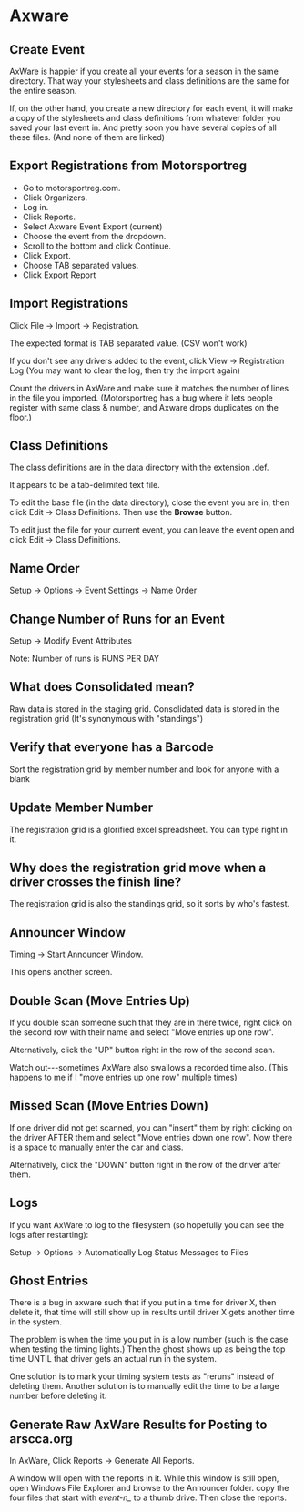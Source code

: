 # Axware

## Create Event


AxWare is happier if you create all your events for a season in the same directory.
That way your stylesheets and class definitions are the same for the entire season.

If, on the other hand, you create a new directory for each event, it will
make a copy of the stylesheets and class definitions from whatever folder
you saved your last event in. And pretty soon you have several copies
of all these files. (And none of them are linked)

Export Registrations from Motorsportreg
---------------------------------------

- Go to motorsportreg.com.
- Click Organizers.
- Log in.
- Click Reports.
- Select Axware Event Export (current)
- Choose the event from the dropdown.
- Scroll to the bottom and click Continue.
- Click Export.
- Choose TAB separated values.
- Click Export Report

## Import Registrations

Click File -> Import -> Registration.

The expected format is TAB separated value. (CSV won't work)

If you don't see any drivers added to the event,
click View -> Registration Log
(You may want to clear the log, then try the import again)

Count the drivers in AxWare and make sure it matches the number of lines in the file
you imported. (Motorsportreg has a bug where it lets people register with same class & number,
and Axware drops duplicates on the floor.)

## Class Definitions

The class definitions are in the data directory with the extension .def.

It appears to be a tab-delimited text file.

To edit the base file (in the data directory), close the event you are in,
then click Edit -> Class Definitions. Then use the **Browse** button.

To edit just the file for your current event, you can leave the event open
and click Edit -> Class Definitions.


## Name Order

Setup -> Options -> Event Settings -> Name Order

## Change Number of Runs for an Event

Setup -> Modify Event Attributes

Note: Number of runs is RUNS PER DAY


## What does Consolidated mean?

Raw data is stored in the staging grid.
Consolidated data is stored in the registration grid (It's synonymous with "standings")


## Verify that everyone has a Barcode

Sort the registration grid by member number and look for anyone with a blank

## Update Member Number

The registration grid is a glorified excel spreadsheet. You can type right in it.


## Why does the registration grid move when a driver crosses the finish line?

The registration grid is also the standings grid, so it sorts
by who's fastest.

## Announcer Window

Timing -> Start Announcer Window.

This opens another screen.

## Double Scan (Move Entries Up)

If you double scan someone such that they are in there twice, right click on the second
row with their name and select "Move entries up one row".

Alternatively, click the "UP" button right in the row of the second scan.

Watch out---sometimes AxWare also swallows a recorded time also. (This happens to me if I
"move entries up one row" multiple times)

## Missed Scan (Move Entries Down)

If one driver did not get scanned, you can "insert" them by right clicking on the driver AFTER them and select "Move entries down one row". Now there is a space to manually enter the car and class.


Alternatively, click the "DOWN" button right in the row of the driver after them.

Logs
----

If you want AxWare to log to the filesystem (so hopefully you can see the logs after restarting):

Setup -> Options -> Automatically Log Status Messages to Files


Ghost Entries
-------------

There is a bug in axware such that if you put in a time for driver X, then delete it,
that time will still show up in results until driver X gets another time in the system.

The problem is when the time you put in is a low number (such is the case when testing
the timing lights.) Then the ghost shows up as being the top time UNTIL that driver gets an actual
run in the system.

One solution is to mark your timing system tests as "reruns" instead of deleting them.
Another solution is to manually edit the time to be a large number before deleting it.


Generate Raw AxWare Results for Posting to arscca.org
-----------------------------------------------------

In AxWare, Click Reports -> Generate All Reports.

A window will open with the reports in it. While this window is still open,
open Windows File Explorer and browse to the Announcer folder. copy the four
files that start with *event-n_* to a thumb drive. Then close the reports.


